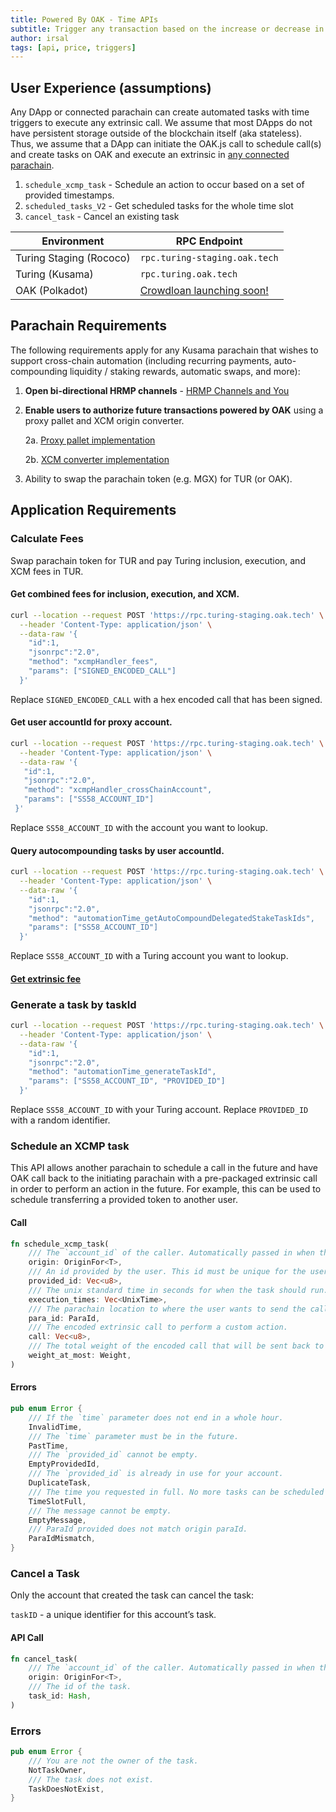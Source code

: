 ```yaml
---
title: Powered By OAK - Time APIs
subtitle: Trigger any transaction based on the increase or decrease in value change of any numerical data (e.g. price).
author: irsal
tags: [api, price, triggers]
---
```


## User Experience (assumptions)

Any DApp or connected parachain can create automated tasks with time triggers to execute any extrinsic call. We assume that most DApps do not have persistent storage outside of the blockchain itself (aka stateless). Thus, we assume that a DApp can initiate the OAK.js call to schedule call(s) and create tasks on OAK and execute an extrinsic in [any connected parachain](https://dotsama-channels.vercel.app/#/).

1. `schedule_xcmp_task` - Schedule an action to occur based on a set of provided timestamps.
2. `scheduled_tasks_V2` - Get scheduled tasks for the whole time slot
3. `cancel_task` - Cancel an existing task

| Environment             | RPC Endpoint                                                 |
| ----------------------- | ------------------------------------------------------------ |
| Turing Staging (Rococo) | `rpc.turing-staging.oak.tech`                                |
| Turing (Kusama)         | `rpc.turing.oak.tech`                                        |
| OAK (Polkadot)          | [Crowdloan launching soon!](https://oak.tech/oak/crowdloan/) |

## Parachain Requirements
The following requirements apply for any Kusama parachain that wishes to support cross-chain automation (including recurring payments, auto-compounding liquidity / staking rewards, automatic swaps, and more):

1. **Open bi-directional HRMP channels** - [HRMP Channels and You](https://github.com/OAK-Foundation/OAK-blockchain/wiki/HRMP-Channels-and-You)
2. **Enable users to authorize future transactions powered by OAK** using a proxy pallet and XCM origin converter.
    
    2a. [Proxy pallet implementation](https://github.com/OAK-Foundation/substrate-parachain-template/pull/12)
    
    2b. [XCM converter implementation](https://github.com/OAK-Foundation/substrate-parachain-template/pull/14)

3. Ability to swap the parachain token (e.g. MGX) for TUR (or OAK).

## Application Requirements
### Calculate Fees
Swap parachain token for TUR and pay Turing inclusion, execution, and XCM fees in TUR.

#### Get combined fees for inclusion, execution, and XCM.

```bash
curl --location --request POST 'https://rpc.turing-staging.oak.tech' \
  --header 'Content-Type: application/json' \
  --data-raw '{
    "id":1,
    "jsonrpc":"2.0",
    "method": "xcmpHandler_fees",
    "params": ["SIGNED_ENCODED_CALL"]
  }'
```

Replace `SIGNED_ENCODED_CALL` with a hex encoded call that has been signed.

#### Get user accountId for proxy account.

```bash
curl --location --request POST 'https://rpc.turing-staging.oak.tech' \
  --header 'Content-Type: application/json' \
  --data-raw '{
   "id":1,
   "jsonrpc":"2.0",
   "method": "xcmpHandler_crossChainAccount",
   "params": ["SS58_ACCOUNT_ID"]
 }'
```

Replace `SS58_ACCOUNT_ID` with the account you want to lookup.

#### Query autocompounding tasks by user accountId.

```bash
curl --location --request POST 'https://rpc.turing-staging.oak.tech' \
  --header 'Content-Type: application/json' \
  --data-raw '{
    "id":1,
    "jsonrpc":"2.0",
    "method": "automationTime_getAutoCompoundDelegatedStakeTaskIds",
    "params": ["SS58_ACCOUNT_ID"]
  }'
```

Replace `SS58_ACCOUNT_ID` with a Turing account you want to lookup.

#### [Get extrinsic fee](https://polkadot.js.org/docs/api/cookbook/tx/#how-do-i-estimate-the-transaction-fees)

### Generate a task by taskId

```bash
curl --location --request POST 'https://rpc.turing-staging.oak.tech' \
  --header 'Content-Type: application/json' \
  --data-raw '{
    "id":1,
    "jsonrpc":"2.0",
    "method": "automationTime_generateTaskId",
    "params": ["SS58_ACCOUNT_ID", "PROVIDED_ID"]
  }'
```

Replace `SS58_ACCOUNT_ID` with your Turing account.
Replace `PROVIDED_ID` with a random identifier.

### Schedule an XCMP task
This API allows another parachain to schedule a call in the future and have OAK call back to the initiating parachain with a pre-packaged extrinsic call in order to perform an action in the future. For example, this can be used to schedule transferring a provided token to another user. 

#### Call
```rust
fn schedule_xcmp_task(
    /// The `account_id` of the caller. Automatically passed in when the transaction is signed.
    origin: OriginFor<T>,
    /// An id provided by the user. This id must be unique for the user.
    provided_id: Vec<u8>,
    /// The unix standard time in seconds for when the task should run. You can insert up to 24 reoccurances.
    execution_times: Vec<UnixTime>,
    /// The parachain location to where the user wants to send the call back
    para_id: ParaId,
    /// The encoded extrinsic call to perform a custom action.
    call: Vec<u8>,
    /// The total weight of the encoded call that will be sent back to the parachain.
    weight_at_most: Weight,
)
```

#### Errors
```rust
pub enum Error {
    /// If the `time` parameter does not end in a whole hour.
    InvalidTime,
    /// The `time` parameter must be in the future.
    PastTime,
    /// The `provided_id` cannot be empty.
    EmptyProvidedId,
    /// The `provided_id` is already in use for your account.
    DuplicateTask,
    /// The time you requested in full. No more tasks can be scheduled for this time.
    TimeSlotFull,
    /// The message cannot be empty.
    EmptyMessage,
    /// ParaId provided does not match origin paraId.
    ParaIdMismatch,
}
```

### Cancel a Task
Only the account that created the task can cancel the task:

`taskID` - a unique identifier for this account’s task.

#### API Call
```rust
fn cancel_task(
    /// The `account_id` of the caller. Automatically passed in when the transaction is signed.
    origin: OriginFor<T>, 
    /// The id of the task.
    task_id: Hash,
)
```

### Errors
```rust
pub enum Error {
    /// You are not the owner of the task.
    NotTaskOwner,
    /// The task does not exist.
    TaskDoesNotExist,
}
```
